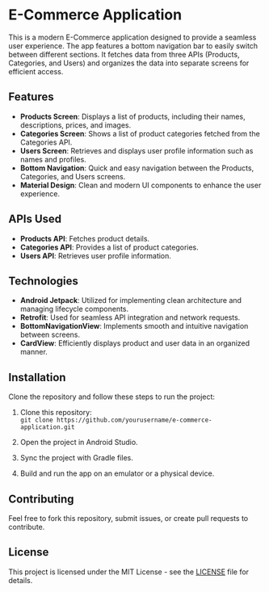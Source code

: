 # E-Commerce Application

This is a modern E-Commerce application designed to provide a seamless user experience. The app features a bottom navigation bar to easily switch between different sections. It fetches data from three APIs (Products, Categories, and Users) and organizes the data into separate screens for efficient access.

## Features

- **Products Screen**: Displays a list of products, including their names, descriptions, prices, and images.
- **Categories Screen**: Shows a list of product categories fetched from the Categories API.
- **Users Screen**: Retrieves and displays user profile information such as names and profiles.
- **Bottom Navigation**: Quick and easy navigation between the Products, Categories, and Users screens.
- **Material Design**: Clean and modern UI components to enhance the user experience.

## APIs Used

- **Products API**: Fetches product details.
- **Categories API**: Provides a list of product categories.
- **Users API**: Retrieves user profile information.

## Technologies

- **Android Jetpack**: Utilized for implementing clean architecture and managing lifecycle components.
- **Retrofit**: Used for seamless API integration and network requests.
- **BottomNavigationView**: Implements smooth and intuitive navigation between screens.
- **CardView**: Efficiently displays product and user data in an organized manner.

## Installation

Clone the repository and follow these steps to run the project:

1. Clone this repository:  
   `git clone https://github.com/yourusername/e-commerce-application.git`
   
2. Open the project in Android Studio.

3. Sync the project with Gradle files.

4. Build and run the app on an emulator or a physical device.

## Contributing

Feel free to fork this repository, submit issues, or create pull requests to contribute.

## License

This project is licensed under the MIT License - see the [LICENSE](LICENSE) file for details.
